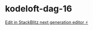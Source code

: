 # kodeloft-dag-16

[Edit in StackBlitz next generation editor ⚡️](https://stackblitz.com/~/github.com/Lazy-CSharp-Coder/kodeloft-dag-16)